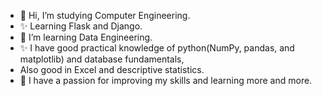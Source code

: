 - 👋 Hi, I’m studying Computer Engineering.
- ✨ Learning Flask and Django.
- 👀 I’m learning Data Engineering.
- ✨ I have good practical knowledge of python(NumPy, pandas, and matplotlib) and database fundamentals,
- Also good in Excel and descriptive statistics.
- 🌱 I have a passion for improving my skills and learning more and more.

<!---
MahmoudHassanen99/MahmoudHassanen99 is a ✨ special ✨ repository because its `README.md` (this file) appears on your GitHub profile.
You can click the Preview link to take a look at your changes.
--->
